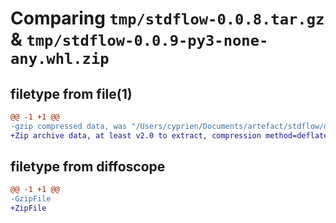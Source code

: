 # Comparing `tmp/stdflow-0.0.8.tar.gz` & `tmp/stdflow-0.0.9-py3-none-any.whl.zip`

## filetype from file(1)

```diff
@@ -1 +1 @@
-gzip compressed data, was "/Users/cyprien/Documents/artefact/stdflow/dist/.tmp-jzu1q9wv/stdflow-0.0.8.tar", last modified: Thu Jul 27 08:59:45 2023, max compression
+Zip archive data, at least v2.0 to extract, compression method=deflate
```

## filetype from diffoscope

```diff
@@ -1 +1 @@
-GzipFile
+ZipFile
```

